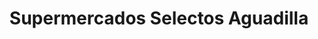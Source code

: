 ---
title: "Supermercados Selectos Aguadilla"
url: /aguadilla/supermercados-selectos-aguadilla/
shop: supermarket
---